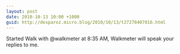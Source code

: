 ```yaml
---
layout: post
date: 2010-10-13 10:00 +1000
guid: http://desparoz.micro.blog/2010/10/13/t27278407016.html
---
```

Started Walk with @walkmeter at 8:35 AM, Walkmeter will speak your replies to me.

